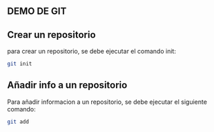 ## DEMO DE GIT

## Crear un repositorio

para crear un repositorio, se debe ejecutar el comando init:

```bash
git init
```

## Añadir info a un repositorio

Para añadir informacion a un repositorio, se debe ejecutar el siguiente comando:

``` bash
git add
```
